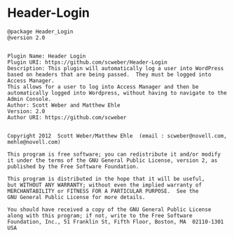 Header-Login
============

    @package Header_Login
    @version 2.0


    Plugin Name: Header Login
    Plugin URI: https://github.com/scweber/Header-Login
    Description: This plugin will automatically log a user into WordPress based on headers that are being passed.  They must be logged into Access Manager.
    This allows for a user to log into Access Manager and then be automatically logged into Wordpress, without having to navigate to the Admin Console.
    Author: Scott Weber and Matthew Ehle
    Version: 2.0
    Author URI: https://github.com/scweber


    Copyright 2012  Scott Weber/Matthew Ehle  (email : scweber@novell.com, mehle@novell.com)

    This program is free software; you can redistribute it and/or modify
    it under the terms of the GNU General Public License, version 2, as
    published by the Free Software Foundation.
  
    This program is distributed in the hope that it will be useful,
    but WITHOUT ANY WARRANTY; without even the implied warranty of
    MERCHANTABILITY or FITNESS FOR A PARTICULAR PURPOSE.  See the
    GNU General Public License for more details.
  
    You should have received a copy of the GNU General Public License
    along with this program; if not, write to the Free Software
    Foundation, Inc., 51 Franklin St, Fifth Floor, Boston, MA  02110-1301  USA
